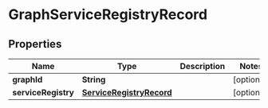 

# GraphServiceRegistryRecord


## Properties

| Name | Type | Description | Notes |
|------------ | ------------- | ------------- | -------------|
|**graphId** | **String** |  |  [optional] |
|**serviceRegistry** | [**ServiceRegistryRecord**](ServiceRegistryRecord.md) |  |  [optional] |




